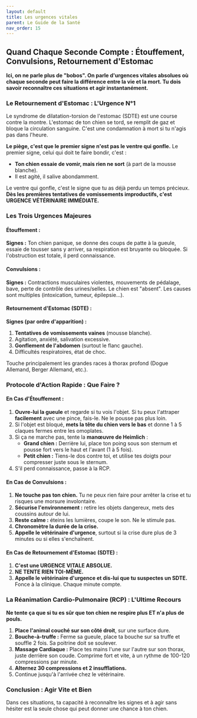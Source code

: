 ```yaml
---
layout: default
title: Les urgences vitales
parent: Le Guide de la Santé
nav_order: 15
---
```


## **Quand Chaque Seconde Compte : Étouffement, Convulsions, Retournement d'Estomac**

**Ici, on ne parle plus de "bobos". On parle d'urgences vitales absolues où chaque seconde peut faire la différence entre la vie et la mort. Tu dois savoir reconnaître ces situations et agir instantanément.**

### **Le Retournement d'Estomac : L'Urgence N°1**

Le syndrome de dilatation-torsion de l'estomac (SDTE) est une course contre la montre. L'estomac de ton chien se tord, se remplit de gaz et bloque la circulation sanguine. C'est une condamnation à mort si tu n'agis pas dans l'heure.

**Le piège, c'est que le premier signe n'est pas le ventre qui gonfle.** Le premier signe, celui qui doit te faire bondir, c'est :
- **Ton chien essaie de vomir, mais rien ne sort** (à part de la mousse blanche).
- Il est agité, il salive abondamment.

Le ventre qui gonfle, c'est le signe que tu as déjà perdu un temps précieux. **Dès les premières tentatives de vomissements improductifs, c'est URGENCE VÉTÉRINAIRE IMMÉDIATE.**

### **Les Trois Urgences Majeures**

#### **Étouffement :**

**Signes :** Ton chien panique, se donne des coups de patte à la gueule, essaie de tousser sans y arriver, sa respiration est bruyante ou bloquée. Si l'obstruction est totale, il perd connaissance.

#### **Convulsions :**

**Signes :** Contractions musculaires violentes, mouvements de pédalage, bave, perte de contrôle des urines/selles. Le chien est "absent". Les causes sont multiples (intoxication, tumeur, épilepsie...).

#### **Retournement d'Estomac (SDTE) :**

**Signes (par ordre d'apparition) :**
1.  **Tentatives de vomissements vaines** (mousse blanche).
2.  Agitation, anxiété, salivation excessive.
3.  **Gonflement de l'abdomen** (surtout le flanc gauche).
4.  Difficultés respiratoires, état de choc.

Touche principalement les grandes races à thorax profond (Dogue Allemand, Berger Allemand, etc.).

### **Protocole d'Action Rapide : Que Faire ?**

#### **En Cas d'Étouffement :**

1.  **Ouvre-lui la gueule** et regarde si tu vois l'objet. Si tu peux l'attraper **facilement** avec une pince, fais-le. Ne le pousse pas plus loin.
2.  Si l'objet est bloqué, **mets la tête du chien vers le bas** et donne 1 à 5 claques fermes entre les omoplates.
3.  Si ça ne marche pas, tente la **manœuvre de Heimlich** :
    -   **Grand chien :** Derrière lui, place ton poing sous son sternum et pousse fort vers le haut et l'avant (1 à 5 fois).
    -   **Petit chien :** Tiens-le dos contre toi, et utilise tes doigts pour compresser juste sous le sternum.
4.  S'il perd connaissance, passe à la RCP.

#### **En Cas de Convulsions :**

1.  **Ne touche pas ton chien.** Tu ne peux rien faire pour arrêter la crise et tu risques une morsure involontaire.
2.  **Sécurise l'environnement :** retire les objets dangereux, mets des coussins autour de lui.
3.  **Reste calme :** éteins les lumières, coupe le son. Ne le stimule pas.
4.  **Chronomètre la durée de la crise.**
5.  **Appelle le vétérinaire d'urgence**, surtout si la crise dure plus de 3 minutes ou si elles s'enchaînent.

#### **En Cas de Retournement d'Estomac (SDTE) :**

1.  **C'est une URGENCE VITALE ABSOLUE.**
2.  **NE TENTE RIEN TOI-MÊME.**
3.  **Appelle le vétérinaire d'urgence et dis-lui que tu suspectes un SDTE.** Fonce à la clinique. Chaque minute compte.

### **La Réanimation Cardio-Pulmonaire (RCP) : L'Ultime Recours**

**Ne tente ça que si tu es sûr que ton chien ne respire plus ET n'a plus de pouls.**

1.  **Place l'animal couché sur son côté droit**, sur une surface dure.
2.  **Bouche-à-truffe :** Ferme sa gueule, place ta bouche sur sa truffe et souffle 2 fois. Sa poitrine doit se soulever.
3.  **Massage Cardiaque :** Place tes mains l'une sur l'autre sur son thorax, juste derrière son coude. Comprime fort et vite, à un rythme de 100-120 compressions par minute.
4.  **Alternez 30 compressions et 2 insufflations.**
5.  Continue jusqu'à l'arrivée chez le vétérinaire.

### **Conclusion : Agir Vite et Bien**

Dans ces situations, ta capacité à reconnaître les signes et à agir sans hésiter est la seule chose qui peut donner une chance à ton chien. 